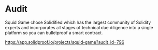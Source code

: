 # Audit
<p>Squid Game chose Solidified which has the largest community of Solidity experts and incorporates all stages of technical due diligence into a single platform so you can bulletproof a smart contract.<br>

https://app.solidproof.io/projects/squid-game?audit_id=796
